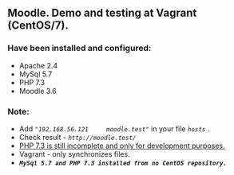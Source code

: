 ## Moodle. Demo and testing at Vagrant (CentOS/7).   

### Have been installed and configured:
- Apache 2.4
- MySql  5.7
- PHP    7.3
- Moodle 3.6

### Note:
+ Add *`"192.168.56.121     moodle.test"`* in your file *`hosts`* .   
+ Check result - *`http://moodle.test/`*
+ [PHP 7.3 is still incomplete and only for development purposes.](https://docs.moodle.org/dev/Moodle_and_PHP7) 
+ Vagrant - only synchronizes files.
+  ***`MySql 5.7 and PHP 7.3 installed from no CentOS repository.`***
